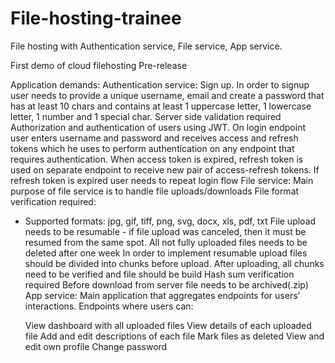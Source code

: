 # File-hosting-trainee
File hosting with Authentication service, File service, App service.


First demo of cloud filehosting Pre-release

Application demands:
Authentication service:
Sign up. In order to signup user needs to provide a unique username, email and create a password that has at least 10 chars and contains at least 1 uppercase letter, 1 lowercase letter, 1 number and 1 special char. Server side validation required
Authorization and authentication of users using JWT. On login endpoint user enters username and password and receives access and refresh tokens which he uses to perform authentication on any endpoint that requires authentication. When access token is expired, refresh token is used on separate endpoint to receive new pair of access-refresh tokens. If refresh token is expired user needs to repeat login flow
File service:
Main purpose of file service is to handle file uploads/downloads
File format verification required:
- Supported formats: jpg, gif, tiff, png, svg, docx, xls, pdf, txt
File upload needs to be resumable - if file upload was canceled, then it must be resumed from the same spot. All not fully uploaded files needs to be deleted after one week
In order to implement resumable upload files should be divided into chunks before upload. After uploading, all chunks need to be verified and file should be build
Hash sum verification required
Before download from server file needs to be archived(.zip)
App service:
Main application that aggregates endpoints for users’ interactions.
Endpoints where users can:

    View dashboard with all uploaded files
    View details of each uploaded file
    Add and edit descriptions of each file
    Mark files as deleted
    View and edit own profile
    Change password
